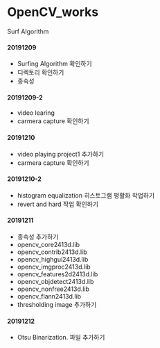 # OpenCV_works
Surf Algorithm

#### 20191209
- Surfing Algorithm 확인하기
- 디렉토리 확인하기 
- 종속성 

#### 20191209-2

- video learing
- carmera capture 확인하기

#### 20191210 
- video playing project1 추가하기
- carmera capture 확인하기

#### 20191210-2
- histogram equalization 히스토그램 평활화 작업하기
- revert and hard 작업 확인하기

#### 20191211
- 종속성 추가하기
- opencv_core2413d.lib
- opencv_contrib2413d.lib 
- opencv_highgui2413d.lib
- opencv_imgproc2413d.lib
- opencv_features2d2413d.lib
- opencv_objdetect2413d.lib
- opencv_nonfree2413d.lib
- opencv_flann2413d.lib 
- thresholding image 추가하기

#### 20191212 
- Otsu Binarization. 파일 추가하기
